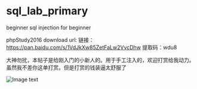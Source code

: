 # sql_lab_primary
beginner sql injection for beginner

phpStudy2016 download url:
链接：https://pan.baidu.com/s/1VdJkXw85ZetFaLw2VvcDhw 
提取码：wdu8 

大神勿扰，本帖子是给刚入门的小新人的。用于手工注入的，欢迎打赏给我动力。虽然我不差你这单打赏。但是打赏的钱装逼太舒服了

![Image text](https://github.com/Adamloveve/sql_lab_primary/blob/master/IMG/wx.png)
